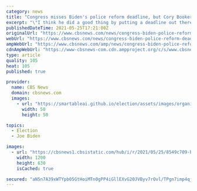 ```yaml
---
category: news
title: "Congress misses Biden's police reform deadline, but Cory Booker says \"a lot of progress was made\" over weekend"
excerpt: "\"I think he did a good thing by putting a deadline out there, trying to motivate more momentum, but he understands what's important here is to get a landmark bill done,\" Booker said Tuesday."
publishedDateTime: 2021-05-25T17:21:00Z
originalUrl: "https://www.cbsnews.com/news/congress-biden-police-reform-deadline-cory-booker/"
webUrl: "https://www.cbsnews.com/news/congress-biden-police-reform-deadline-cory-booker/"
ampWebUrl: "https://www.cbsnews.com/amp/news/congress-biden-police-reform-deadline-cory-booker/"
cdnAmpWebUrl: "https://www-cbsnews-com.cdn.ampproject.org/c/s/www.cbsnews.com/amp/news/congress-biden-police-reform-deadline-cory-booker/"
type: article
quality: 105
heat: 105
published: true

provider:
  name: CBS News
  domain: cbsnews.com
  images:
    - url: "https://smartableai.github.io/election/assets/images/organizations/cbsnews.com-50x50.jpg"
      width: 50
      height: 50

topics:
  - Election
  - Joe Biden

images:
  - url: "https://cbsnews1.cbsistatic.com/hub/i/r/2021/05/25/8549c709-b1af-4a06-bf64-b3a5ea189108/thumbnail/1200x630/786ddc6d3000e1ec48f946dcc495ce66/0525-ctm-policereform-booker-722458-640x360.jpg"
    width: 1200
    height: 630
    isCached: true

secured: "aN5n7A39xWTYpb05GtHoiMTn0gPP4iGllEXvG20JVByv7rOvl/TPgn7imp4qj0NjaJEMtnPbvlToAjxdP7thnCs0OPS7oVpKL40masfaHJvCgtgn0sFMOrCMwdj1MQXV9YT2ZqDz+w9J1s0lA+eLsM1S/qLG4f0I4bzg3sYazvVbZLZAO4XWQAX1aM/84wNQGeVAQULDVPm6cYEDJ7GBUrK8bKhWv7Febf5klbtrl2rZJ6e81NhAdVO3S7S9wZtQkSDeVB1SNMWJLQADORRec8gIga3xTburvwIRmbyjSrVzwkiKu6+L+F1+xd4QZ/svp2LuA3b/htKYNiVl2c7AivZ35cumFeCXuKAVO2pNGDw=;MkPwQgqdsj68kYp2YxX1vw=="
---
```


